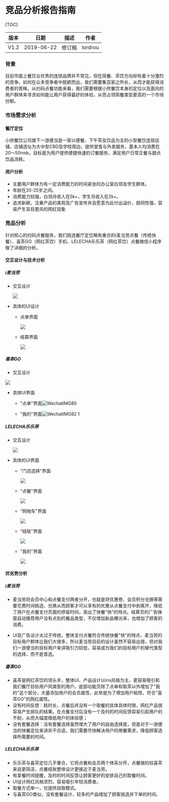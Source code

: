 # 竞品分析报告指南

[TOC]

| 版本 |    日期    |  描述  |  作者   |
| :--: | :--------: | :----: | :-----: |
| V1.2 | 2019-06-22 | 修订稿 | lordrou |

### 背景

​	目前市面上餐饮业优秀的连锁品牌并不常见，但在简餐、茶饮方向却有着十分激烈的竞争。如何在众多竞争者中脱颖而出，我们需要集百家之所长，从而才能获得消费者的青睐。从扫码点餐功能来看，我们需要根据小欣餐饮本身的定位以及面向的用户群体来寻求如何能让用户获得最好的体验，从而占领简餐类型更高的一个市场份额。

### 市场需求分析

#### 餐厅定位

​	小欣餐饮公司旗下一游便当是一家以便餐、下午茶及饮品为主的小型餐饮连锁店铺，店铺选址为大中型CBD及学校周边，提供堂食与外卖服务，基本人均消费在20～50rmb，目标是为用户提供便捷快速的订餐服务，满足用户日常正餐与甜点饮品消耗。

#### 用户分析

 * 主要用户群体为有一定消费能力的时间紧张的办公室白领及学生群体。
 * 年龄在20-25岁之间。
 * 消费能力较强，白领月收入在5k+，学生月收入在2k+。
 * 追求新颖，注重产品的美观及广告宣传并且愿意为此付出溢价，趋同性强，容易产生盲目更风的网红现象

### 竞品分析

​	针对核心的扫码点餐服务，我们挑选餐厅定位略有重合的i麦当劳点餐（传统快餐）、喜茶GO（网红茶饮）手机、LELECHA乐乐茶（网红茶饮）点餐微信小程序做了详细的分析。

#### 交互设计与技术分析

##### i麦当劳

* 交互设计

  ![](https://ws4.sinaimg.cn/large/006tNc79gy1g2drzkgllvj31dc0j9mzc.jpg)

* 具体的UI设计

  * 点单界面

    ![](https://ws4.sinaimg.cn/large/006tNc79gy1g2drzl8kovj30n01dsahi.jpg)

  * 结算界面

    ![](https://ws3.sinaimg.cn/large/006tNc79gy1g2dsstdd6sj30n01ds0va.jpg)

##### 喜茶GO

* 交互设计

![](https://ws2.sinaimg.cn/large/006tNc79ly1g2bhrv1tzej30sw0ne76g.jpg)

* 具体UI界面

  * "点单"界面![WechatIMG80](https://ws2.sinaimg.cn/large/006tNc79ly1g2b99jsfw3j30n01dsjvz.jpg)

  * "我的"界面![WechatIMG82 1](https://ws3.sinaimg.cn/large/006tNc79ly1g2b99cerj0j30n01dsmym.jpg)

##### LELECHA乐乐茶

* 交互设计

  ![](http://ww2.sinaimg.cn/large/006tNc79ly1g4a6h58gyoj30rn0qstb6.jpg)

* 具体的UI界面

  * "门店选择"界面

    ![](http://ww1.sinaimg.cn/large/006tNc79ly1g4a6j5n835j30n01ds42n.jpg)

  * "点餐"界面

    ![](http://ww3.sinaimg.cn/large/006tNc79ly1g4a6j49zv1j30n01ds0yv.jpg)

  * "购物车"界面

    ![](http://ww1.sinaimg.cn/large/006tNc79ly1g4a6j3r0r4j30n01dsadz.jpg)

  * "结账"界面

    ![](http://ww1.sinaimg.cn/large/006tNc79ly1g4a6j4s6osj30n01dsmzm.jpg)

  * "我的"界面

    ![](http://ww3.sinaimg.cn/large/006tNc79ly1g4a6j68mv1j30n01ds3zp.jpg)

#### 优劣势分析

##### i麦当劳

* 麦当劳将会员中心和点餐支付两者分开，也就是将优惠卷、会员积分兑换等需要花费时间挑选、兑换从而顾客才可以享有的优惠从点餐支付中剥离开，降低了用户在点餐支付页面的停留时间，突出了快餐"快“的特点。结算页的广告弹窗自动推荐用户没有点到的餐品类型，不仅增加新品曝光率，也增加了顾客的消费。

* UI及广告设计太过于传统，整体支付点餐符合传统快餐"快"的特点，麦当劳的目标用户群体比我们大很多，所以麦当劳目前的设计虽然不容易出错，但对我们一游便当的目标用户来讲吸引力较低，容易成为我们的目标用户的替代类型的选择，而不是首选。

##### 喜茶GO

* 喜茶是网红茶饮的领头羊，整体UI、产品设计以ins风格为主，更容易吸引和我们餐厅目标用户同类型的用户。底部功能页除了点单和取茶以外增加了"我的"这个部分，大量添加用户的会员属性，此举是为了增加用户粘性，符合"喜茶GO"的网红属性。
* 没有时间反馈：耗时长，点餐后并没有一个取餐的具体具体时限，网红产品很容易产生排队的结果。在点餐支付后没有一个及时的时间反馈容易引起用户的不耐，从而大幅度降低用户的体验感；
* 没有套餐选择：没有套餐选择虽然增大了用户的自由选择度，但是对于一游便当的快餐定位来讲并不合适，我们需要尽快解决用户的用餐需求，降低顾客选择所需要的时间。

##### LELECHA乐乐茶

* 乐乐茶与喜茶定位几乎重合，它将点餐和会员两个体系分开，点餐做的较喜茶来说更简洁，点餐结账整体设计更接近于麦当劳。
* 有拿餐时间提醒，及时的时间反馈让顾客更好的安排自己的取餐时间。
* UI设计网红风格浓烈，容易吸引年轻消费者。
* 取餐方式单一，仅提供自取模式。
* 与喜茶GO类似，没有套餐设计，较多的产品增加了顾客挑选并下单的时间。



#### 